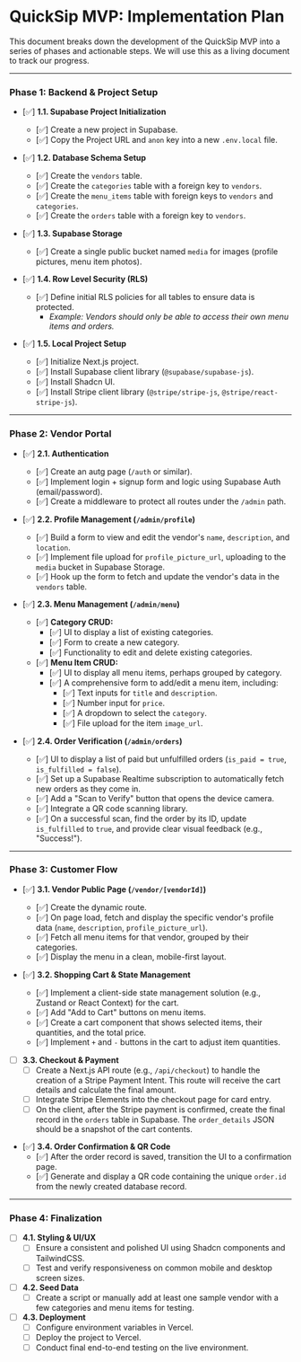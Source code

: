 # QuickSip MVP: Implementation Plan

This document breaks down the development of the QuickSip MVP into a series of phases and actionable steps. We will use this as a living document to track our progress.

---

### **Phase 1: Backend & Project Setup**

- [✅] **1.1. Supabase Project Initialization**
    - [✅] Create a new project in Supabase.
    - [✅] Copy the Project URL and `anon` key into a new `.env.local` file.

- [✅] **1.2. Database Schema Setup**
    - [✅] Create the `vendors` table.
    - [✅] Create the `categories` table with a foreign key to `vendors`.
    - [✅] Create the `menu_items` table with foreign keys to `vendors` and `categories`.
    - [✅] Create the `orders` table with a foreign key to `vendors`.

- [✅] **1.3. Supabase Storage**
    - [✅] Create a single public bucket named `media` for images (profile pictures, menu item photos).

- [✅] **1.4. Row Level Security (RLS)**
    - [✅] Define initial RLS policies for all tables to ensure data is protected.
        - *Example: Vendors should only be able to access their own menu items and orders.*

- [✅] **1.5. Local Project Setup**
    - [✅] Initialize Next.js project.
    - [✅] Install Supabase client library (`@supabase/supabase-js`).
    - [✅] Install Shadcn UI.
    - [✅] Install Stripe client library (`@stripe/stripe-js`, `@stripe/react-stripe-js`).

---

### **Phase 2: Vendor Portal**

- [✅] **2.1. Authentication**
    - [✅] Create an autg page (`/auth` or similar).
    - [✅] Implement login + signup form and logic using Supabase Auth (email/password).
    - [✅] Create a middleware to protect all routes under the `/admin` path.

- [✅] **2.2. Profile Management (`/admin/profile`)**
    - [✅] Build a form to view and edit the vendor's `name`, `description`, and `location`.
    - [✅] Implement file upload for `profile_picture_url`, uploading to the `media` bucket in Supabase Storage.
    - [✅] Hook up the form to fetch and update the vendor's data in the `vendors` table.

- [✅] **2.3. Menu Management (`/admin/menu`)**
    - [✅] **Category CRUD:**
        - [✅] UI to display a list of existing categories.
        - [✅] Form to create a new category.
        - [✅] Functionality to edit and delete existing categories.
    - [✅] **Menu Item CRUD:**
        - [✅] UI to display all menu items, perhaps grouped by category.
        - [✅] A comprehensive form to add/edit a menu item, including:
            - [✅] Text inputs for `title` and `description`.
            - [✅] Number input for `price`.
            - [✅] A dropdown to select the `category`.
            - [✅] File upload for the item `image_url`.

- [✅] **2.4. Order Verification (`/admin/orders`)**
    - [✅] UI to display a list of paid but unfulfilled orders (`is_paid = true`, `is_fulfilled = false`).
    - [✅] Set up a Supabase Realtime subscription to automatically fetch new orders as they come in.
    - [✅] Add a "Scan to Verify" button that opens the device camera.
    - [✅] Integrate a QR code scanning library.
    - [✅] On a successful scan, find the order by its ID, update `is_fulfilled` to `true`, and provide clear visual feedback (e.g., "Success!").

---

### **Phase 3: Customer Flow**

- [✅] **3.1. Vendor Public Page (`/vendor/[vendorId]`)**
    - [✅] Create the dynamic route.
    - [✅] On page load, fetch and display the specific vendor's profile data (`name`, `description`, `profile_picture_url`).
    - [✅] Fetch all menu items for that vendor, grouped by their categories.
    - [✅] Display the menu in a clean, mobile-first layout.

- [✅] **3.2. Shopping Cart & State Management**
    - [✅] Implement a client-side state management solution (e.g., Zustand or React Context) for the cart.
    - [✅] Add "Add to Cart" buttons on menu items.
    - [✅] Create a cart component that shows selected items, their quantities, and the total price.
    - [✅] Implement `+` and `-` buttons in the cart to adjust item quantities.

- [ ] **3.3. Checkout & Payment**
    - [ ] Create a Next.js API route (e.g., `/api/checkout`) to handle the creation of a Stripe Payment Intent. This route will receive the cart details and calculate the final amount.
    - [ ] Integrate Stripe Elements into the checkout page for card entry.
    - [ ] On the client, after the Stripe payment is confirmed, create the final record in the `orders` table in Supabase. The `order_details` JSON should be a snapshot of the cart contents.

- [✅] **3.4. Order Confirmation & QR Code**
    - [✅] After the order record is saved, transition the UI to a confirmation page.
    - [✅] Generate and display a QR code containing the unique `order.id` from the newly created database record.

---

### **Phase 4: Finalization**

- [ ] **4.1. Styling & UI/UX**
    - [ ] Ensure a consistent and polished UI using Shadcn components and TailwindCSS.
    - [ ] Test and verify responsiveness on common mobile and desktop screen sizes.
- [ ] **4.2. Seed Data**
    - [ ] Create a script or manually add at least one sample vendor with a few categories and menu items for testing.
- [ ] **4.3. Deployment**
    - [ ] Configure environment variables in Vercel.
    - [ ] Deploy the project to Vercel.
    - [ ] Conduct final end-to-end testing on the live environment. 